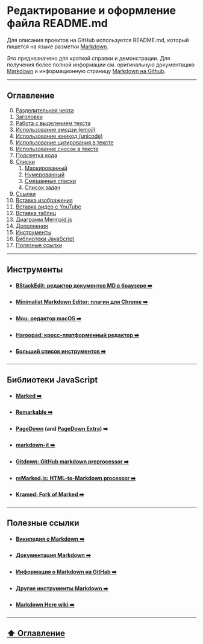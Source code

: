 # Редактирование и оформление файла README.md

Для описания проектов на GitHub используется README.md, который пишется на языке разметки [Markdown](https://ru.wikipedia.org/wiki/Markdown).    

Это предназначено для краткой справки и демонстрации. Для получения более полной информации см. оригинальную документацию [Markdown](https://daringfireball.net/projects/markdown/) и информационную страницу [Markdown на Github](https://docs.github.com/en/get-started/writing-on-github).

___

## Оглавление

0. [Разделительная черта](https://github.com/BaturinSS/manual-README.md/blob/main/src/dividing-line/dividing-line.md)
1. [Заголовки](https://github.com/BaturinSS/manual-README.md/blob/main/src/headings/headings.md)
2. [Работа с выделением текста](https://github.com/BaturinSS/manual-README.md/blob/main/src/text-selection/text-selection.md)
3. [Использование эмодзи (emoji)](https://github.com/BaturinSS/manual-README.md/blob/main/src/emoji/emoji.md)
4. [Использование юникод (unicode)](#Использование-юникод-unicode)
5. [Использование цитирования в тексте](#Использование-цитирования-в-тексте)
6. [Использование сносок в тексте](#Использование-сносок-в-тексте)
7. [Подсветка кода](#Подсветка-кода)
8. [Списки](#Списки)
    1. [Маркированный](#Маркированный)
    2. [Нумерованный](#Нумерованный)
    3. [Смешанные списки](#Смешанные-списки)
    4. [Список задач](#Список-задач)
9. [Ссылки](#Ссылки)
10. [Вставка изображения](#Вставка-изображения)
11. [Вставка видео с YouTube](#Вставка-видео-с-YouTube)
12. [Вставка таблиц](#Вставка-таблиц)
13. [Диаграмм Mermaid.js](#диаграмм-mermaidjs)
14. [Дополнения](https://github.com/BaturinSS/manual-README.md/blob/main/Дополнения.md)
15. [Инструменты](#Инструменты)
16. [Библиотеки JavaScript](#Библиотеки-JavaScript)
17. [Полезные ссылки](#Полезные-ссылки)
___

## Инструменты

+ #### [ВStackEdit: редактор документов MD в браузере :arrow_right:](https://stackedit.io)
+ #### [Minimalist Markdown Editor: плагин для Chrome :arrow_right:](http://markdown.pioul.fr)
+ #### [Mou: редактор macOS :arrow_right:](http://25.io/mou)
+ #### [Haroopad: кросс-платформенный редактор :arrow_right:](http://pad.haroopress.com/user.html)
+ #### [Больший список инструментов :arrow_right:](https://github.com/writekit/awesome-markdown)
___

## Библиотеки JavaScript

+ #### [Marked :arrow_right:](https://github.com/chjj/marked)
+ #### [Remarkable :arrow_right:](https://github.com/jonschlinkert/remarkable)
+ #### [PageDown](https://code.google.com/p/pagedown/) (and [PageDown Extra](https://github.com/jmcmanus/pagedown-extra)) :arrow_right:
+ #### [markdown-it :arrow_right:](https://github.com/markdown-it/markdown-it)
+ #### [Gitdown: GitHub markdown preprocessor :arrow_right:](https://github.com/gajus/gitdown)
+ #### [reMarked.js: HTML-to-Markdown processor :arrow_right:](https://github.com/leeoniya/reMarked.js)
+ #### [Kramed: Fork of Marked :arrow_right:](https://github.com/GitbookIO/kramed)
___

## Полезные ссылки

+ #### [Википедия о Markdown :arrow_right:](https://ru.wikipedia.org/wiki/Markdown)
+ #### [Документация Markdown :arrow_right:](https://daringfireball.net/projects/markdown)
+ #### [Информация о Markdown на GitHab :arrow_right:](https://docs.github.com/en/get-started/writing-on-github)
+ #### [Другие инструменты Markdown :arrow_right:](https://github.com/adam-p/markdown-here/wiki/Other-Markdown-Tools)
+ #### [Markdown Here wiki :arrow_right:](https://github.com/adam-p/markdown-here/wiki)
___

## [:arrow_up:  Оглавление](#Оглавление)